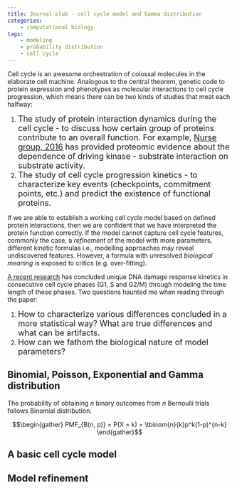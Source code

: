 ```yaml
---
title: Journal club - cell cycle model and Gamma distribution
categories:
    - computational biology
tags:
    - modeling
    - probability distribution
    - cell cycle
---
```


Cell cycle is an awesome orchestration of colossal molecules in the elaborate cell machine. Analogous to the central theorem, genetic code to protein expression and phenotypes as molecular interactions to cell cycle progression, which means there can be two kinds of studies that meat each halfway:



1. <font size=4> The study of protein interaction dynamics during the cell cycle - to discuss how certain group of proteins contribute to an overall function. For example, <a href="https://dx.doi.org/10.1016/j.cell.2016.11.034">Nurse group, 2016</a> has provided proteomic evidence about the dependence of driving kinase - substrate interaction on substrate activity. </font> 
2. <font size=4> The study of cell cycle progression kinetics - to characterize key events (checkpoints, commitment points, etc.) and predict the existence of functional proteins. </font>

If we are able to establish a working cell cycle model based on defined protein interactions, then we are confident that we have interpreted the protein function correctly. If the model cannot capture cell cycle features, commonly the case, a _refinement_ of the model with more parameters, different kinetic formulas i.e., modelling approaches may reveal undiscovered features. However, a formula with unresolved _biological meaning_ is exposed to critics (e.g. over-fitting).

[A recent research](https://doi.org/10.1016/j.cels.2017.09.015) has concluded unique DNA damage response kinetics in consecutive cell cycle phases (G1, S and G2/M) through modeling the time length of these phases. Two questions haunted me when reading through the paper:

1. <font size=4> How to characterize various differences concluded in a more statistical way? What are true differences and what can be artifacts. </font>
2. <font size=4> How can we fathom the biological nature of model parameters? </font>

## Binomial, Poisson, Exponential and Gamma distribution

The probability of obtaining $n$ binary outcomes from $n$ Bernoulli trials follows Binomial distribution.
<br/>

$$\begin{gather}
 PMF_{B(n, p)} = P(X = k) = \tbinom{n}{k}p^k(1-p)^{n-k}
\end{gather}$$



## A basic cell cycle model



## Model refinement



